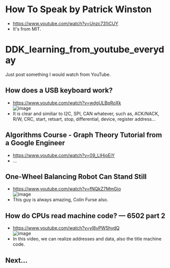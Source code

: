 # How To Speak by Patrick Winston
* https://www.youtube.com/watch?v=Unzc731iCUY
* It's from MIT.

# DDK_learning_from_youtube_everyday
Just post something I would watch from YouTube.

## How does a USB keyboard work?
* https://www.youtube.com/watch?v=wdgULBpRoXk <br>
![image](https://user-images.githubusercontent.com/67073582/125987075-58988083-c5dd-4c3e-b5f7-224231728566.png) <br>
* It is clear and similiar to I2C, SPI, CAN whatever, such as, ACK/NACK, R/W, CRC, start, retsart, stop, differential, device, register address...

## Algorithms Course - Graph Theory Tutorial from a Google Engineer
* https://www.youtube.com/watch?v=09_LlHjoEiY <br>
* ...

## One-Wheel Balancing Robot Can Stand Still 
* https://www.youtube.com/watch?v=fNQkZ7MmGio <br>
![image](https://user-images.githubusercontent.com/67073582/125994134-32b07a04-ce11-4f75-b898-dd01c80c3407.png) <br>
* This guy is always amazing, Colin Furse also.

## How do CPUs read machine code? — 6502 part 2
* https://www.youtube.com/watch?v=yl8vPW5hydQ <br>
![image](https://user-images.githubusercontent.com/67073582/126038581-3c79468a-4a60-4cfe-bcd9-7307f2134f87.png) <br>
* In this video, we can realize addresses and data, also the title machine code.


## Next...

